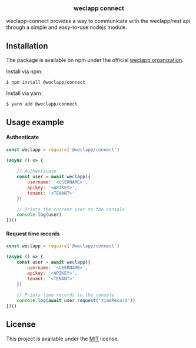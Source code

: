 <h3 align="center">
   weclapp connect
</h3>

weclapp-connect provides a way to communicate with the weclapp/rest api through a simple and easy-to-use nodejs module.

## Installation
The package is available on npm under the official [weclapp organization](https://www.npmjs.com/org/weclapp).

Install via npm:
```shell
$ npm install @weclapp/connect
```

Install via yarn:
```shell
$ yarn add @weclapp/connect
```

## Usage example

#### Authenticate

```js
const weclapp = require('@weclapp/connect')

(async () => {
	
	// Authenticate
	const user = await weclapp({
		username: '<USERNAME>',
		apikey: '<APIKEY>',
		tenant: '<TENANT>'
	})

	// Prints the current user to the console
	console.log(user)
})()
```

#### Request time records
```js
const weclapp = require('@weclapp/connect')

(async () => {
	const user = await weclapp({
		username: '<USERNAME>',
		apikey: '<APIKEY>',
		tenant: '<TENANT>'
	})
	
	// Prints time-records to the console
	console.log(await user.request('timeRecord'))
})()
```

## License
This project is available under the [MIT](https://choosealicense.com/licenses/mit/) license.
